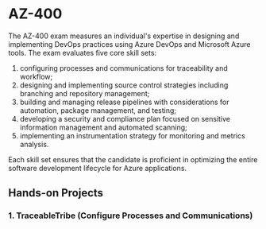 # AZ-400

The AZ-400 exam measures an individual's expertise in designing and implementing DevOps practices using Azure DevOps and Microsoft Azure tools. 
The exam evaluates five core skill sets: 

1. configuring processes and communications for traceability and workflow; 
2. designing and implementing source control strategies including branching and repository management; 
3. building and managing release pipelines with considerations for automation, package management, and testing; 
4. developing a security and compliance plan focused on sensitive information management and automated scanning; 
5. implementing an instrumentation strategy for monitoring and metrics analysis. 

Each skill set ensures that the candidate is proficient in optimizing the entire software development lifecycle for Azure applications.

## Hands-on Projects
### 1. TraceableTribe (Configure Processes and Communications)

